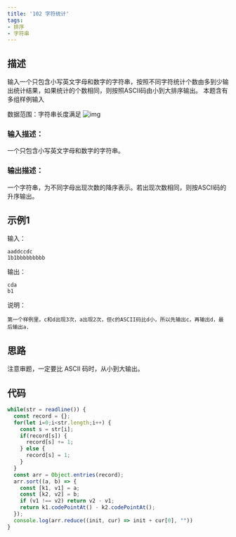 ```yaml
---
title: '102 字符统计'
tags:
- 排序
- 字符串
---
```


## 描述

输入一个只包含小写英文字母和数字的字符串，按照不同字符统计个数由多到少输出统计结果，如果统计的个数相同，则按照ASCII码由小到大排序输出。
本题含有多组样例输入

数据范围：字符串长度满足 ![img](https://www.nowcoder.com/equation?tex=1%20%5Cle%20len(str)%20%5Cle%201000%20%5C)

### 输入描述：

一个只包含小写英文字母和数字的字符串。

### 输出描述：

一个字符串，为不同字母出现次数的降序表示。若出现次数相同，则按ASCII码的升序输出。

## 示例1

输入：

```
aaddccdc
1b1bbbbbbbbb
```



输出：

```
cda
b1
```



说明：

```
第一个样例里，c和d出现3次，a出现2次，但c的ASCII码比d小，所以先输出c，再输出d，最后输出a.
```

## 思路

注意审题，一定要比 ASCII 码时，从小到大输出。

## 代码

```js
while(str = readline()) {
  const record = {};
  for(let i=0;i<str.length;i++) {
    const s = str[i];
    if(record[s]) {
      record[s] += 1;
    } else {
      record[s] = 1;
    }
  }
  const arr = Object.entries(record);
  arr.sort((a, b) => {
    const [k1, v1] = a;
    const [k2, v2] = b;
    if (v1 !== v2) return v2 - v1;
    return k1.codePointAt() - k2.codePointAt();
  });
  console.log(arr.reduce((init, cur) => init + cur[0], ""))
}
```

